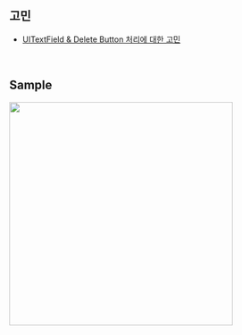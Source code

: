 ## 고민
- <a href="https://github.com/kyeoeol/rxswift-learning/wiki/UITextField-&-Delete-Button-처리에-대한-고민">UITextField & Delete Button 처리에 대한 고민</a>

<br>

## Sample
<img src="https://user-images.githubusercontent.com/80438047/177329778-8cc40376-eaf5-49f8-a3a8-c0dbb949b327.gif" width="400">
